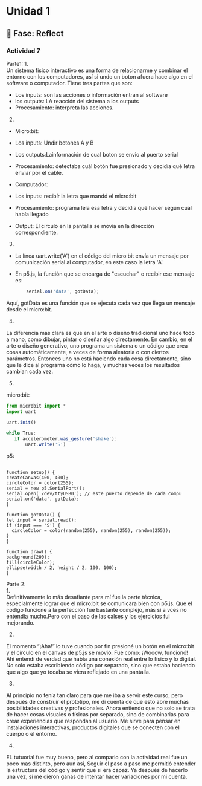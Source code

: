 # Unidad 1
## 🤔 Fase: Reflect

### Actividad 7  

Parte1:
1.   
Un sistema fisico interactivo es una forma de relacionarme y combinar el entorno con los computadores, así si undo un boton afuera hace algo en el software o computador. Tiene tres partes que son:
     
- Los inputs: son las acciones o información entran al software
- los outputs: LA reacción del sistema a los outputs
- Procesamiento: interpreta las acciones.

2.  

- Micro:bit:
 - Los inputs: Undir botones A y B
 - Los outputs:Lainformación de cual boton se envio al puerto serial
 - Procesamiento: detectaba cuál botón fue presionado y decidía qué letra enviar por el cable.
  
- Computador:  
 - Los inputs: recibír la letra que mandó el micro:bit
 - Procesamiento: programa leía esa letra y decidía qué hacer según cuál había llegado
 - Output: El círculo en la pantalla se movía en la dirección correspondiente.

3.  
 - La línea uart.write('A') en el código del micro:bit envía un mensaje por comunicación serial al computador, en este caso la letra 'A'.
  
 - En p5.js, la función que se encarga de "escuchar" o recibir ese mensaje es:
   

    ```javascript
        serial.on('data', gotData);
    ```  

Aquí, gotData es una función que se ejecuta cada vez que llega un mensaje desde el micro:bit.  

4.  
La diferencia más clara es que en el arte o diseño tradicional uno hace todo a mano, como dibujar, pintar o diseñar algo directamente. En cambio, en el arte o diseño generativo, uno programa un sistema o un código que crea cosas automáticamente, a veces de forma aleatoria o con ciertos parámetros. Entonces uno no está haciendo cada cosa directamente, sino que le dice al programa cómo lo haga, y muchas veces los resultados cambian cada vez.


5. 
 micro:bit:  

 ```javascript
from microbit import *
import uart

uart.init()

while True:
    if accelerometer.was_gesture('shake'):
        uart.write('S')
 ```

 p5:  
  ```javascriptlet circleColor;

function setup() {
  createCanvas(400, 400);
  circleColor = color(255);
  serial = new p5.SerialPort();
  serial.open('/dev/ttyUSB0'); // este puerto depende de cada compu
  serial.on('data', gotData);
}

function gotData() {
  let input = serial.read();
  if (input === 'S') {
    circleColor = color(random(255), random(255), random(255));
  }
}

function draw() {
  background(200);
  fill(circleColor);
  ellipse(width / 2, height / 2, 100, 100);
}

  ```

Parte 2:  
1.  
Definitivamente lo más desafiante para mí fue la parte técnica, especialmente lograr que el micro:bit se comunicara bien con p5.js. Que el codigo funcione a la perfección fue bastante complejo, más si a vces no entendia mucho.Pero con el paso de las calses y los ejercicios fui mejorando.  


2.  

El momento “¡Aha!” lo tuve cuando por fin presioné un botón en el micro:bit y el círculo en el canvas de p5.js se movió. Fue como: ¡Wooow, funcionó! Ahí entendí de verdad que había una conexión real entre lo físico y lo digital. No solo estaba escribiendo código por separado, sino que estaba haciendo que algo que yo tocaba se viera reflejado en una pantalla.


3.
Al principio no tenía tan claro para qué me iba a servir este curso, pero después de construir el prototipo, me di cuenta de que esto abre muchas posibilidades creativas y profesionales. Ahora entiendo que no solo se trata de hacer cosas visuales o físicas por separado, sino de combinarlas para crear experiencias que respondan al usuario. Me sirve para pensar en instalaciones interactivas, productos digitales que se conecten con el cuerpo o el entorno.

4.  
EL tutuorial fue muy bueno, pero al comparlo con la actividad real fue un poco mas distinto, pero aun así, Seguir el paso a paso me permitió entender la estructura del código y sentir que sí era capaz. Ya después de hacerlo una vez, sí me dieron ganas de intentar hacer variaciones por mi cuenta.
